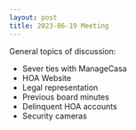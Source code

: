 ```yaml
---
layout: post
title: 2023-06-19 Meeting
---
```


General topics of discussion: 
* Sever ties with ManageCasa
* HOA Website
* Legal representation
* Previous board minutes
* Delinquent HOA accounts
* Security cameras